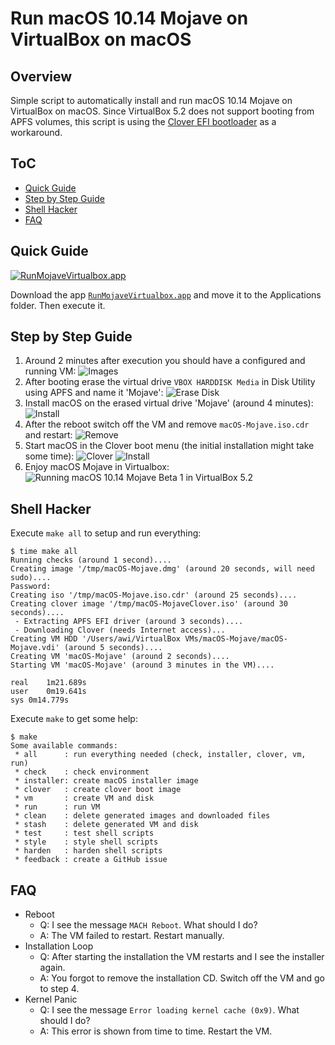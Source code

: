 # Run macOS 10.14 Mojave on VirtualBox on macOS

## Overview

Simple script to automatically install and run macOS 10.14 Mojave on VirtualBox on macOS. Since VirtualBox 5.2 does not support booting from APFS volumes, this script is using the [Clover EFI bootloader](https://sourceforge.net/projects/cloverefiboot/) as a workaround.

## ToC

 * [Quick Guide](#quick-guide)
 * [Step by Step Guide](#step-by-step-guide)
 * [Shell Hacker](#shell-hacker)
 * [FAQ](#faq)

##  Quick Guide

[![RunMojaveVirtualbox.app](img/app.png)](https://github.com/AlexanderWillner/runMacOSinVirtualBox/releases/download/1.0/RunMojaveVirtualbox.app.zip)

Download the app [```RunMojaveVirtualbox.app```](https://github.com/AlexanderWillner/runMacOSinVirtualBox/releases/download/1.0/RunMojaveVirtualbox.app.zip) and move it to the Applications folder. Then execute it.
 
## Step by Step Guide

1. Around 2 minutes after execution you should have a configured and running VM:
![Images](img/images.png)
2. After booting erase the virtual drive ```VBOX HARDDISK Media``` in Disk Utility using APFS and name it 'Mojave':
![Erase Disk](img/erase.png)
3. Install macOS on the erased virtual drive 'Mojave' (around 4 minutes):
![Install](img/install.png)
4. After the reboot switch off the VM and remove ```macOS-Mojave.iso.cdr``` and restart:
![Remove](img/remove.png)
5. Start macOS in the Clover boot menu (the initial installation might take some time):
![Clover](img/clover.png)
![Install](img/install2.png)
6. Enjoy macOS Mojave in Virtualbox:
![Running macOS 10.14 Mojave Beta 1 in VirtualBox 5.2](img/macosMojaveBeta1.png)

## Shell Hacker
Execute ```make all``` to setup and run everything:

```
$ time make all
Running checks (around 1 second)....
Creating image '/tmp/macOS-Mojave.dmg' (around 20 seconds, will need sudo)....
Password:
Creating iso '/tmp/macOS-Mojave.iso.cdr' (around 25 seconds)....
Creating clover image '/tmp/macOS-MojaveClover.iso' (around 30 seconds)....
 - Extracting APFS EFI driver (around 3 seconds)....
 - Downloading Clover (needs Internet access)...
Creating VM HDD '/Users/awi/VirtualBox VMs/macOS-Mojave/macOS-Mojave.vdi' (around 5 seconds)....
Creating VM 'macOS-Mojave' (around 2 seconds)....
Starting VM 'macOS-Mojave' (around 3 minutes in the VM)....

real	1m21.689s
user	0m19.641s
sys	0m14.779s
```

Execute ```make``` to get some help:

```
$ make
Some available commands:
 * all      : run everything needed (check, installer, clover, vm, run)
 * check    : check environment
 * installer: create macOS installer image
 * clover   : create clover boot image
 * vm       : create VM and disk
 * run      : run VM
 * clean    : delete generated images and downloaded files
 * stash    : delete generated VM and disk
 * test     : test shell scripts
 * style    : style shell scripts
 * harden   : harden shell scripts
 * feedback : create a GitHub issue
```

## FAQ

* Reboot
  * Q: I see the message ```MACH Reboot```. What should I do?
  * A: The VM failed to restart. Restart manually.
* Installation Loop
  * Q: After starting the installation the VM restarts and I see the installer again.
  * A: You forgot to remove the installation CD. Switch off the VM and go to step 4.
* Kernel Panic
  * Q: I see the message ```Error loading kernel cache (0x9)```. What should I do?
  * A: This error is shown from time to time. Restart the VM.
